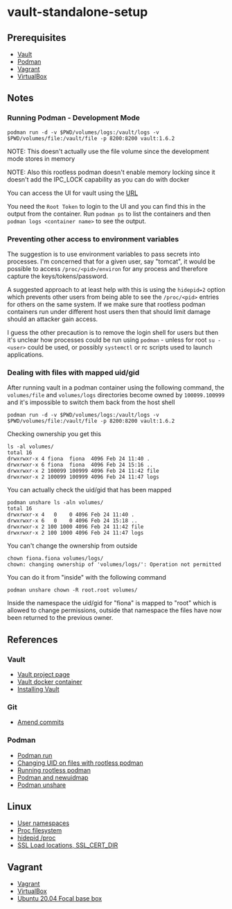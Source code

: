 # vault-standalone-setup

## Prerequisites 

* [Vault](https://learn.hashicorp.com/tutorials/vault/getting-started-install)
* [Podman](https://podman.io)
* [Vagrant](https://www.vagrantup.com)
* [VirtualBox](https://www.virtualbox.org)





## Notes

### Running Podman - Development Mode

```
podman run -d -v $PWD/volumes/logs:/vault/logs -v $PWD/volumes/file:/vault/file -p 8200:8200 vault:1.6.2
```

NOTE: This doesn't actually use the file volume since the development mode stores in memory

NOTE: Also this rootless podman doesn't enable memory locking since it doesn't add the IPC_LOCK
capability as you can do with docker

You can access the UI for vault using the [URL](http://localhost:8200/ui)

You need the `Root Token` to login to the UI and you can find this in the output from the container.
Run `podman ps` to list the containers and then `podman logs <container name>` to see the output.




### Preventing other access to environment variables

The suggestion is to use environment variables to pass secrets into processes.  I'm concerned that for a 
given user, say "tomcat", it would be possible to access `/proc/<pid>/environ` for any process and 
therefore capture the keys/tokens/password.

A suggested approach to at least help with this is using the `hidepid=2` option which prevents other 
users from being able to see the `/proc/<pid>` entries for others on the same system.  If we make sure that 
rootless podman containers run under different host users then that should limit damage should an attacker
gain access.

I guess the other precaution is to remove the login shell for users but then it's unclear how processes could 
be run using `podman` - unless for root `su - <user>` could be used, or possibly `systemctl` or rc scripts used to 
launch applications.



### Dealing with files with mapped uid/gid

After running vault in a podman container using the following command, the `volumes/file` and `volumes/logs`
directories become owned by `100099.100999` and it's impossible to switch them back from the host shell

```
podman run -d -v $PWD/volumes/logs:/vault/logs -v $PWD/volumes/file:/vault/file -p 8200:8200 vault:1.6.2
```

Checking ownership you get this

```
ls -al volumes/
total 16
drwxrwxr-x 4 fiona  fiona  4096 Feb 24 11:40 .
drwxrwxr-x 6 fiona  fiona  4096 Feb 24 15:16 ..
drwxrwxr-x 2 100099 100999 4096 Feb 24 11:42 file
drwxrwxr-x 2 100099 100999 4096 Feb 24 11:47 logs
```

You can actually check the uid/gid that has been mapped

```
podman unshare ls -aln volumes/
total 16
drwxrwxr-x 4   0    0 4096 Feb 24 11:40 .
drwxrwxr-x 6   0    0 4096 Feb 24 15:18 ..
drwxrwxr-x 2 100 1000 4096 Feb 24 11:42 file
drwxrwxr-x 2 100 1000 4096 Feb 24 11:47 logs
```

You can't change the ownership from outside

```
chown fiona.fiona volumes/logs/
chown: changing ownership of 'volumes/logs/': Operation not permitted
```

You can do it from "inside" with the following command

```
podman unshare chown -R root.root volumes/
```

Inside the namespace the uid/gid for "fiona" is mapped to "root" which is allowed to change permissions,
outside that namespace the files have now been returned to the previous owner.


## References

### Vault

* [Vault project page](https://www.vaultproject.io)
* [Vault docker container](https://hub.docker.com/_/vault)
* [Installing Vault](https://learn.hashicorp.com/tutorials/vault/getting-started-install)



### Git

* [Amend commits](https://www.git-tower.com/learn/git/faq/change-author-name-email/)


### Podman 

* [Podman run](http://docs.podman.io/en/latest/markdown/podman-run.1.html)
* [Changing UID on files with rootless podman](https://github.com/containers/podman/issues/7052)
* [Running rootless podman](https://www.redhat.com/sysadmin/rootless-podman-makes-sense)
* [Podman and newuidmap](https://superuser.com/questions/1529632/why-is-a-normal-user-allowed-to-give-away-a-file-folder-by-running-podman-unsha)
* [Podman unshare](https://www.mankier.com/1/podman-unshare)


## Linux

* [User namespaces](https://manpages.debian.org/buster/manpages/user_namespaces.7.en.html#User_and_group_ID_mappings:_uid_map_and_gid_map)
* [Proc filesystem](https://www.kernel.org/doc/Documentation/filesystems/proc.txt)
* [hidepid /proc](https://linux-audit.com/linux-system-hardening-adding-hidepid-to-proc/)
* [SSL Load locations, SSL_CERT_DIR](https://www.openssl.org/docs/man1.1.0/man3/SSL_CTX_set_default_verify_paths.html)

## Vagrant

* [Vagrant](https://www.vagrantup.com)
* [VirtualBox](https://www.virtualbox.org)
* [Ubuntu 20.04 Focal base box](https://app.vagrantup.com/ubuntu/boxes/focal64)
